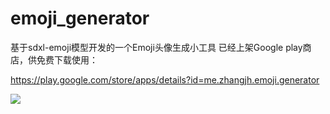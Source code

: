 # emoji_generator

基于sdxl-emoji模型开发的一个Emoji头像生成小工具
已经上架Google play商店，供免费下载使用：

https://play.google.com/store/apps/details?id=me.zhangjh.emoji.generator

![](https://play-lh.googleusercontent.com/zW3KUdpbbhoKyRL_rxJo5ziU7OPBiNub3SyyFz8fjh-1CrGzG8G3G0pNRT15UYZOE59O=w1052-h592-rw)
